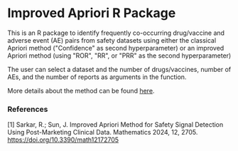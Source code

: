 # Improved Apriori R Package
This is an R package to identify frequently co-occurring drug/vaccine and adverse event (AE) pairs from safety datasets using either the classical Apriori method ("Confidence" as second hyperparameter) or an improved Apriori method (using "ROR", "RR", or "PRR" as the second hyperparameter)

The user can select a dataset and the number of drugs/vaccines, number of AEs, and the number of reports as arguments in the function.

More details about the method can be found [here](https://www.mdpi.com/2227-7390/12/17/2705).

### References
[1] Sarkar, R.; Sun, J. Improved Apriori Method for Safety Signal Detection Using Post-Marketing Clinical Data. Mathematics 2024, 12, 2705. https://doi.org/10.3390/math12172705
